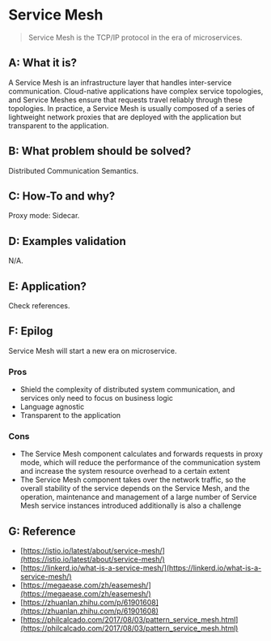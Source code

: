 # Service Mesh

> Service Mesh is the TCP/IP protocol in the era of microservices.

## A: What it is?

A Service Mesh is an infrastructure layer that handles inter-service communication. Cloud-native applications have complex service topologies, and Service Meshes ensure that requests travel reliably through these topologies. In practice, a Service Mesh is usually composed of a series of lightweight network proxies that are deployed with the application but transparent to the application.

## B: What problem should be solved?

Distributed Communication Semantics.

## C: How-To and why?

Proxy mode: Sidecar.

## D: Examples validation

N/A.

## E: Application?

Check references.

## F: Epilog

Service Mesh will start a new era on microservice.

### Pros

- Shield the complexity of distributed system communication, and services only need to focus on business logic
- Language agnostic
- Transparent to the application

### Cons

- The Service Mesh component calculates and forwards requests in proxy mode, which will reduce the performance of the communication system and increase the system resource overhead to a certain extent
- The Service Mesh component takes over the network traffic, so the overall stability of the service depends on the Service Mesh, and the operation, maintenance and management of a large number of Service Mesh service instances introduced additionally is also a challenge

## G: Reference

- [https://istio.io/latest/about/service-mesh/](https://istio.io/latest/about/service-mesh/)
- [https://linkerd.io/what-is-a-service-mesh/](https://linkerd.io/what-is-a-service-mesh/)
- [https://megaease.com/zh/easemesh/](https://megaease.com/zh/easemesh/)
- [https://zhuanlan.zhihu.com/p/61901608](https://zhuanlan.zhihu.com/p/61901608)
- [https://philcalcado.com/2017/08/03/pattern_service_mesh.html](https://philcalcado.com/2017/08/03/pattern_service_mesh.html)
